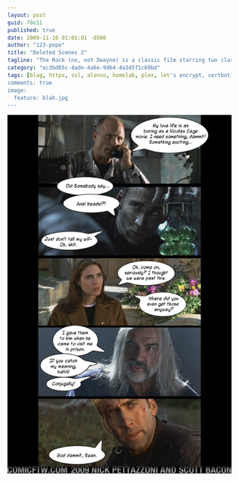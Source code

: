 ```yaml
---
layout: post
guid: 78e11
published: true
date: 2009-11-16 01:01:01 -0500
author: "123-pope"
title: "Deleted Scenes 2"
tagline: "The Rock (no, not Dwayne) is a classic film starring two classic actors in the roles of their lifetimes. I watch this movie on a bi-weekly basis, or whenever I have an important event coming up, like a job interview. This deleted scene does slightly change the tone of the movie, though."
category: "ec3bd05c-4ade-4a6e-9d64-4a3d5f1c69bd"
tags: [blag, https, ssl, alonso, homelab, plex, let's encrypt, certbot]
comments: true
image:
  feature: blah.jpg
---
```


![](/assets/img/lol/deletedscenes2.png "We're going to steal the Declaration of Independence. And then use it for sex stuff. Like, a bunch.")